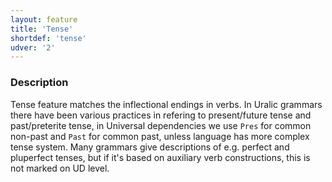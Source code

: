 ```yaml
---
layout: feature
title: 'Tense'
shortdef: 'tense'
udver: '2'
---
```


### Description

Tense feature matches the inflectional endings in verbs.  In Uralic grammars
there have been various practices in refering to present/future tense and
past/preterite tense, in Universal dependencies we use `Pres` for common
non-past and `Past` for common past, unless language has more complex tense
system. Many grammars give descriptions of e.g. perfect and pluperfect tenses,
but if it's based on auxiliary verb constructions, this is not marked on UD
level.
<!-- Interlanguage links updated Út zář 29 20:43:05 CEST 2020 -->
